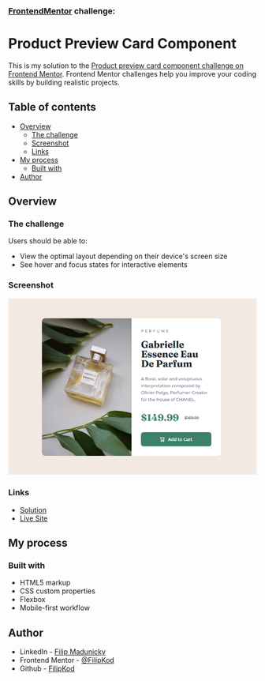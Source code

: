 ### [FrontendMentor](https://www.frontendmentor.io/home) challenge:

# Product Preview Card Component

This is my solution to the [Product preview card component challenge on Frontend Mentor](https://www.frontendmentor.io/challenges/product-preview-card-component-GO7UmttRfa). Frontend Mentor challenges help you improve your coding skills by building realistic projects.

## Table of contents

- [Overview](#overview)
  - [The challenge](#the-challenge)
  - [Screenshot](#screenshot)
  - [Links](#links)
- [My process](#my-process)
  - [Built with](#built-with)
- [Author](#author)

## Overview

### The challenge

Users should be able to:

- View the optimal layout depending on their device's screen size
- See hover and focus states for interactive elements

### Screenshot

![](./screenshot.png)

### Links

- [Solution](https://github.com/FilipKod/product-preview-card-component)
- [Live Site](https://filipkod-product-preview-card.netlify.app/)

## My process

### Built with

- HTML5 markup
- CSS custom properties
- Flexbox
- Mobile-first workflow

## Author

- LinkedIn - [Filip Madunicky](https://www.linkedin.com/in/madunickyfilip/)
- Frontend Mentor - [@FilipKod](https://www.frontendmentor.io/profile/FilipKod)
- Github - [FilipKod](https://github.com/FilipKod)
